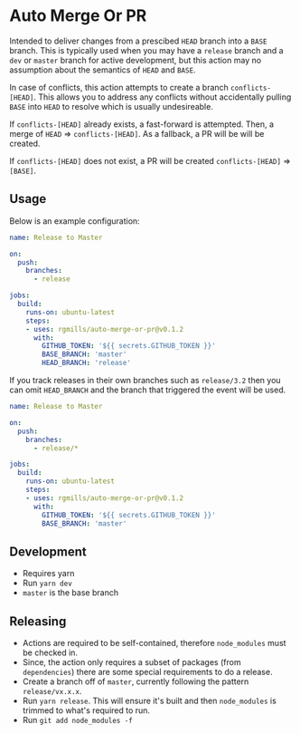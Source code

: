 # Auto Merge Or PR

Intended to deliver changes from a prescibed `HEAD` branch into a `BASE` branch.  This is typically used when you may have a `release` branch and a `dev` or `master` branch for active development, but this action may no assumption about the semantics of `HEAD` and `BASE`.

In case of conflicts, this action attempts to create a branch `conflicts-[HEAD]`.  This allows you to address any conflicts without accidentally pulling `BASE` into `HEAD` to resolve which is usually undesireable.

If `conflicts-[HEAD]` already exists, a fast-forward is attempted.  Then, a merge of `HEAD` => `conflicts-[HEAD]`.  As a fallback, a PR will be will be created.

If `conflicts-[HEAD]` does not exist, a PR will be created `conflicts-[HEAD]` => `[BASE]`.

## Usage

Below is an example configuration:

```yaml
name: Release to Master

on:
  push:
    branches:
      - release

jobs:
  build:
    runs-on: ubuntu-latest    
    steps:
    - uses: rgmills/auto-merge-or-pr@v0.1.2
      with:
        GITHUB_TOKEN: '${{ secrets.GITHUB_TOKEN }}'
        BASE_BRANCH: 'master'
        HEAD_BRANCH: 'release'
```

If you track releases in their own branches such as `release/3.2` then you can omit `HEAD_BRANCH` and the branch that triggered the event will be used.

```yaml
name: Release to Master

on:
  push:
    branches:
      - release/*

jobs:
  build:
    runs-on: ubuntu-latest    
    steps:
    - uses: rgmills/auto-merge-or-pr@v0.1.2
      with:
        GITHUB_TOKEN: '${{ secrets.GITHUB_TOKEN }}'
        BASE_BRANCH: 'master'
```

## Development

- Requires yarn
- Run `yarn dev`
- `master` is the base branch

## Releasing

- Actions are required to be self-contained, therefore `node_modules` must be checked in.
- Since, the action only requires a subset of packages (from `dependencies`) there are some special requirements to do a release.
- Create a branch off of `master`, currently following the pattern `release/vx.x.x`.
- Run `yarn release`.  This will ensure it's built and then `node_modules` is trimmed to what's required to run.
- Run `git add node_modules -f`
